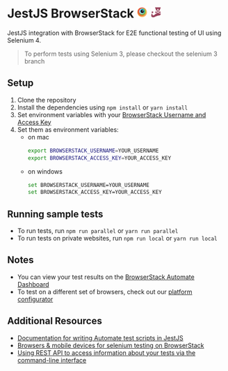 # JestJS BrowserStack <img src="assets/browserstack.png" width=25 height=25> <img src="assets/jest.svg" width=25 height=25>

JestJS integration with BrowserStack for E2E functional testing of UI using Selenium 4.

> To perform tests using Selenium 3, please checkout the selenium 3 branch

## Setup

1. Clone the repository
2. Install the dependencies using `npm install` or `yarn install`
3. Set environment variables with your [BrowserStack Username and Access Key](https://www.browserstack.com/accounts/settings)
4. Set them as environment variables:
   - on mac
     ```sh
     export BROWSERSTACK_USERNAME=YOUR_USERNAME
     export BROWSERSTACK_ACCESS_KEY=YOUR_ACCESS_KEY
     ```
   - on windows
     ```sh
     set BROWSERSTACK_USERNAME=YOUR_USERNAME
     set BROWSERSTACK_ACCESS_KEY=YOUR_ACCESS_KEY
     ```

## Running sample tests

- To run tests, run `npm run parallel` or `yarn run parallel`
- To run tests on private websites, run `npm run local` or `yarn run local`

## Notes

- You can view your test results on the [BrowserStack Automate Dashboard](https://automate.browserstack.com)
- To test on a different set of browsers, check out our [platform configurator](https://www.browserstack.com/automate/capabilities?tag=selenium-4)

## Additional Resources

- [Documentation for writing Automate test scripts in JestJS](https://browserstack.com/docs/automate/selenium/getting-started/nodejs/jest-js)
- [Browsers & mobile devices for selenium testing on BrowserStack](https://www.browserstack.com/list-of-browsers-and-platforms?product=automate)
- [Using REST API to access information about your tests via the command-line interface](https://www.browserstack.com/automate/rest-api)
